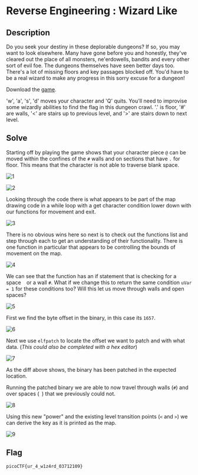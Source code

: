 # Reverse Engineering : Wizard Like

## Description 
Do you seek your destiny in these deplorable dungeons? If so, you may want to look elsewhere. Many have gone before you and honestly, they've cleared out the place of all monsters, ne'erdowells, bandits and every other sort of evil foe. The dungeons themselves have seen better days too. There's a lot of missing floors and key passages blocked off. You'd have to be a real wizard to make any progress in this sorry excuse for a dungeon!

Download the [game](./game).

'w', 'a', 's', 'd' moves your character and 'Q' quits. You'll need to improvise some wizardly abilities to find the flag in this dungeon crawl. '.' is floor, '#' are walls, '<' are stairs up to previous level, and '>' are stairs down to next level.

## Solve

Starting off by playing the game shows that your character piece `@` can be moved within the confines of the `#` walls and on sections that have `.` for floor. This means that the character is not able to traverse blank space. 

![1](./.img/1.png)

![2](./.img/2.png)

Looking through the code there is what appears to be part of the map drawing code in a while loop with a get character condition lower down with our functions for movement and exit. 

![3](./.img/3.png)

There is no obvious wins here so next is to check out the functions list and step through each to get an understanding of their functionality. There is one function in particular that appears to be controlling the bounds of movement on the map.

![4](./.img/4.png)

We can see that the function has an if statement that is checking for a space ` ` or a wall `#`. What if we change this to return the same condition `uVar = 1` for these conditions too? Will this let us move through walls and open spaces?

![5](./.img/5.png)

First we find the byte offset in the binary, in this case its `1657`.

![6](./.img/6.png)

Next we use `elfpatch` to locate the offset we want to patch and with what data. (_This could also be completed with a hex editor_)

![7](./.img/7.png)

As the diff above shows, the binary has been patched in the expected location.

Running the patched binary we are able to now travel through walls (`#`) and over spaces (` `) that we previously could not. 

![8](./.img/8.png)

Using this new "power" and the existing level transition points (`<` and `>`) we can derive the key as it is printed as the map. 

![9](./.img/9.png)

## Flag

`picoCTF{ur_4_w1z4rd_03712109}`













